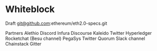 # Whiteblock 
Draft 
git@github.com:ethereum/eth2.0-specs.git

Partners 
Alethio Discord
Infura Discourse
Kaleido Twitter
Hyperledger Rocketchat (Besu channel)
PegaSys Twitter
Quorum Slack channel
Chainstack Gitter
